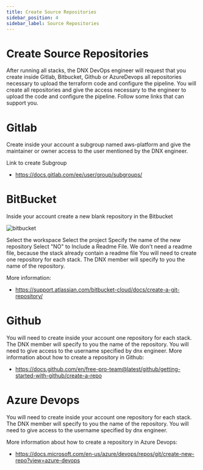```yaml
---
title: Create Source Repositories
sidebar_position: 4
sidebar_label: Source Repositories
---
```


# Create Source Repositories

After running all stacks, the DNX DevOps engineer will request that you create inside Gitlab, Bitbucket, Github or AzureDevops all repositories necessary to upload the terraform code and configure the pipeline.
You will create all repositories and give the access necessary to the engineer to upload the code and configure the pipeline. Follow some links that can support you.

# Gitlab

Create inside your account a subgroup named aws-platform and give the maintainer or owner access to the user mentioned by the DNX engineer.

Link to create Subgroup
 - https://docs.gitlab.com/ee/user/group/subgroups/

# BitBucket
Inside your account create a new blank repository in the Bitbucket

![bitbucket](/assets/images/bitbucket_01.png)

Select the workspace
Select the project
Specify the name of the new repository
Select "NO" to Include a Readme File. We don't need a readme file, because the stack already contain a readme file
You will need to create one repository for each stack. The DNX member will specify to you the name of the repository.

More information:

 - https://support.atlassian.com/bitbucket-cloud/docs/create-a-git-repository/

# Github

You will need to create inside your account one repository for each stack. The DNX member will specify to you the name of the repository. You will need to give access to the username specified by dnx engineer.
More information about how to create a repository in Github:

 - https://docs.github.com/en/free-pro-team@latest/github/getting-started-with-github/create-a-repo

# Azure Devops

You will need to create inside your account one repository for each stack. The DNX member will specify to you the name of the repository. You will need to give access to the username specified by dnx engineer.

More information about how to create a repository in Azure Devops:

 - https://docs.microsoft.com/en-us/azure/devops/repos/git/create-new-repo?view=azure-devops